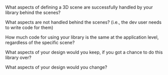 What aspects of defining a 3D scene are successfully handled by your library behind the scenes?  
  
What aspects are not handled behind the scenes? (i.e., the dev user needs to write code for them)  
  
How much code for using your library is the same at the application level, regardless of the specific scene?  
  
What aspects of your design would you keep, if you got a chance to do this library over?  
  
What aspects of your design would you change?  
  